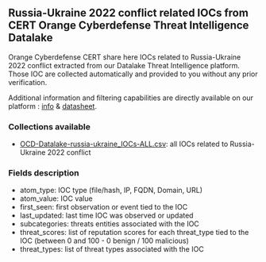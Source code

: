 ## Russia-Ukraine 2022 conflict related IOCs from CERT Orange Cyberdefense Threat Intelligence Datalake

Orange Cyberdefense CERT share here IOCs related to Russia-Ukraine 2022 conflict extracted from our Datalake Threat Intelligence platform. Those IOC are collected automatically and provided to you without any prior verification.

Additional information and filtering capabilities are directly available on our platform : [info](https://orangecyberdefense.com/global/all-services/detect-respond/managed-threat-intelligence-detect/?platform=hootsuite&utm_campaign=HSCampaign) & [datasheet](https://orangecyberdefense.com/global/wp-content/uploads/sites/12/2021/06/MTI_DS_EN.pdf).

### Collections available

- [OCD-Datalake-russia-ukraine_IOCs-ALL.csv](./OCD-Datalake-russia-ukraine_IOCs-ALL.csv): all IOCs related to Russia-Ukraine 2022 conflict

### Fields description
- atom_type: IOC type (file/hash, IP, FQDN, Domain, URL)
- atom_value: IOC value
- first_seen: first observation or event tied to the IOC
- last_updated: last time IOC was observed or updated
- subcategories: threats entities associated with the IOC
- threat_scores: list of reputation scores for each threat_type tied to the IOC (between 0 and 100 - 0 benign / 100 malicious)
- threat_types: list of threat types associated with the IOC
